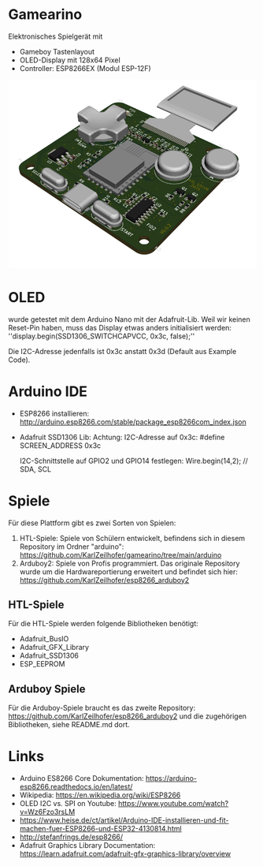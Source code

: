 # Gamearino

Elektronisches Spielgerät mit 
* Gameboy Tastenlayout
* OLED-Display mit 128x64 Pixel
* Controller: ESP8266EX (Modul ESP-12F)

![](screenshots/3d_v0.02.png)

# OLED
wurde getestet mit dem Arduino Nano mit der Adafruit-Lib. Weil wir keinen Reset-Pin haben, 
muss das Display etwas anders initialisiert werden: 
''display.begin(SSD1306_SWITCHCAPVCC, 0x3c, false);''

Die I2C-Adresse jedenfalls ist 0x3c anstatt 0x3d (Default aus Example Code). 

# Arduino IDE
* ESP8266 installieren: 
  http://arduino.esp8266.com/stable/package_esp8266com_index.json
* Adafruit SSD1306 Lib: 
  Achtung: I2C-Adresse auf 0x3c:
  #define SCREEN_ADDRESS 0x3c

  I2C-Schnittstelle auf GPIO2 und GPIO14 festlegen:
  Wire.begin(14,2); // SDA, SCL
  
# Spiele
Für diese Plattform gibt es zwei Sorten von Spielen: 
1. HTL-Spiele: Spiele von Schülern entwickelt, befindens sich in diesem Repository im Ordner "arduino": https://github.com/KarlZeilhofer/gamearino/tree/main/arduino
2. Arduboy2: Spiele von Profis programmiert. Das originale Repository wurde um die Hardwareportierung erweitert und befindet sich hier: https://github.com/KarlZeilhofer/esp8266_arduboy2

## HTL-Spiele
Für die HTL-Spiele werden folgende Bibliotheken benötigt:
* Adafruit_BusIO
* Adafruit_GFX_Library
* Adafruit_SSD1306
* ESP_EEPROM

## Arduboy Spiele
Für die Arduboy-Spiele braucht es das zweite Repository: https://github.com/KarlZeilhofer/esp8266_arduboy2 und die zugehörigen Bibliotheken, siehe README.md dort. 

# Links
* Arduino ES8266 Core Dokumentation: https://arduino-esp8266.readthedocs.io/en/latest/
* Wikipedia: https://en.wikipedia.org/wiki/ESP8266
* OLED I2C vs. SPI on Youtube: https://www.youtube.com/watch?v=Wz6Fzo3rsLM
* https://www.heise.de/ct/artikel/Arduino-IDE-installieren-und-fit-machen-fuer-ESP8266-und-ESP32-4130814.html
* http://stefanfrings.de/esp8266/
* Adafruit Graphics Library Documentation: https://learn.adafruit.com/adafruit-gfx-graphics-library/overview

